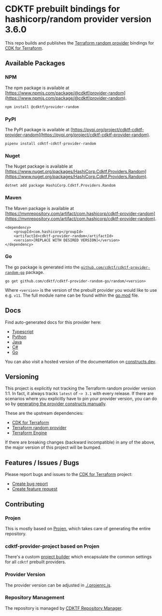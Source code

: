 
# CDKTF prebuilt bindings for hashicorp/random provider version 3.6.0

This repo builds and publishes the [Terraform random provider](https://registry.terraform.io/providers/hashicorp/random/3.6.0/docs) bindings for [CDK for Terraform](https://cdk.tf).

## Available Packages

### NPM

The npm package is available at [https://www.npmjs.com/package/@cdktf/provider-random](https://www.npmjs.com/package/@cdktf/provider-random).

`npm install @cdktf/provider-random`

### PyPI

The PyPI package is available at [https://pypi.org/project/cdktf-cdktf-provider-random](https://pypi.org/project/cdktf-cdktf-provider-random).

`pipenv install cdktf-cdktf-provider-random`

### Nuget

The Nuget package is available at [https://www.nuget.org/packages/HashiCorp.Cdktf.Providers.Random](https://www.nuget.org/packages/HashiCorp.Cdktf.Providers.Random).

`dotnet add package HashiCorp.Cdktf.Providers.Random`

### Maven

The Maven package is available at [https://mvnrepository.com/artifact/com.hashicorp/cdktf-provider-random](https://mvnrepository.com/artifact/com.hashicorp/cdktf-provider-random).

```
<dependency>
    <groupId>com.hashicorp</groupId>
    <artifactId>cdktf-provider-random</artifactId>
    <version>[REPLACE WITH DESIRED VERSION]</version>
</dependency>
```

### Go

The go package is generated into the [`github.com/cdktf/cdktf-provider-random-go`](https://github.com/cdktf/cdktf-provider-random-go) package.

`go get github.com/cdktf/cdktf-provider-random-go/random/<version>`

Where `<version>` is the version of the prebuilt provider you would like to use e.g. `v11`. The full module name can be found
within the [go.mod](https://github.com/cdktf/cdktf-provider-random-go/blob/main/random/go.mod#L1) file.

## Docs

Find auto-generated docs for this provider here: 

- [Typescript](./docs/API.typescript.md)
- [Python](./docs/API.python.md)
- [Java](./docs/API.java.md)
- [C#](./docs/API.csharp.md)
- [Go](./docs/API.go.md)

You can also visit a hosted version of the documentation on [constructs.dev](https://constructs.dev/packages/@cdktf/provider-random).

## Versioning

This project is explicitly not tracking the Terraform random provider version 1:1. In fact, it always tracks `latest` of `~> 3.1` with every release. If there are scenarios where you explicitly have to pin your provider version, you can do so by [generating the provider constructs manually](https://cdk.tf/imports).

These are the upstream dependencies:

- [CDK for Terraform](https://cdk.tf)
- [Terraform random provider](https://registry.terraform.io/providers/hashicorp/random/3.6.0)
- [Terraform Engine](https://terraform.io)

If there are breaking changes (backward incompatible) in any of the above, the major version of this project will be bumped.

## Features / Issues / Bugs

Please report bugs and issues to the [CDK for Terraform](https://cdk.tf) project:

- [Create bug report](https://cdk.tf/bug)
- [Create feature request](https://cdk.tf/feature)

## Contributing

### Projen

This is mostly based on [Projen](https://github.com/projen/projen), which takes care of generating the entire repository.

### cdktf-provider-project based on Projen

There's a custom [project builder](https://github.com/cdktf/cdktf-provider-project) which encapsulate the common settings for all `cdktf` prebuilt providers.

### Provider Version

The provider version can be adjusted in [./.projenrc.js](./.projenrc.js).

### Repository Management

The repository is managed by [CDKTF Repository Manager](https://github.com/cdktf/cdktf-repository-manager/).
